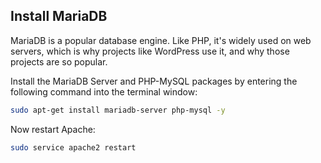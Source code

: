 ## Install MariaDB

MariaDB is a popular database engine. Like PHP, it's widely used on web servers, which is why projects like WordPress use it, and why those projects are so popular.

Install the MariaDB Server and PHP-MySQL packages by entering the following command into the terminal window:

```bash
sudo apt-get install mariadb-server php-mysql -y
```

Now restart Apache:

```bash
sudo service apache2 restart
```

